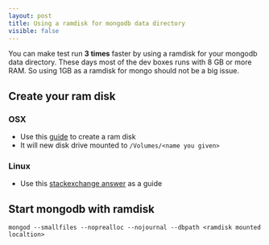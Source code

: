 ```yaml
---
layout: post
title: Using a ramdisk for mongodb data directory
visible: false
---
```


You can make test run **3 times** faster by using a ramdisk for your mongodb data directory. These days most of the dev boxes runs with 8 GB or more RAM. So using 1GB as a ramdisk for mongo should not be a big issue.

## Create your ram disk

### OSX
* Use this [guide](http://bogner.sh/2012/12/os-x-create-a-ram-disk-the-easy-way/) to create a ram disk
* It will new disk drive mounted to `/Volumes/<name you given>`

### Linux
* Use this [stackexchange answer](http://unix.stackexchange.com/a/66331) as a guide

## Start mongodb with ramdisk

    mongod --smallfiles --noprealloc --nojournal --dbpath <ramdisk mounted localtion>

